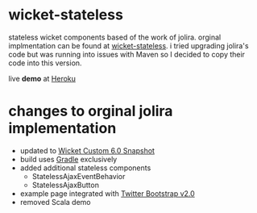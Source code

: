 wicket-stateless
============



stateless wicket components based of the work of jolira.  orginal implmentation can be found at [wicket-stateless](https://github.com/jolira/wicket-stateless).  i tried upgrading jolira's code but was running into issues with Maven so I decided to copy their code into this version.

live **demo** at [Heroku](http://wicket-stateless.herokuapp.com/)

changes to orginal jolira implementation
==============================
- updated to [Wicket Custom 6.0 Snapshot](https://github.com/robmcguinness/wicket)
- build uses [Gradle](http://gradle.org/) exclusively
- added additional stateless components
	- StatelessAjaxEventBehavior
	- StatelessAjaxButton
- example page integrated with [Twitter Bootstrap v2.0](http://twitter.github.com/bootstrap/)
- removed Scala demo